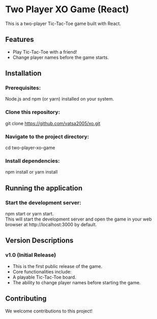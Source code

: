 # Two Player XO Game (React)

This is a two-player Tic-Tac-Toe game built with React.

## Features

- Play Tic-Tac-Toe with a friend!
- Change player names before the game starts.

## Installation

### Prerequisites:

Node.js and npm (or yarn) installed on your system.

### Clone this repository:

git clone https://github.com/vatsa2005/xo.git

### Navigate to the project directory:

cd two-player-xo-game

### Install dependencies:

npm install or yarn install

## Running the application

### Start the development server:

npm start or yarn start.\
This will start the development server and open the game in your web browser at http://localhost:3000 by default.

## Version Descriptions

### v1.0 (Initial Release)

- This is the first public release of the game.
- Core functionalities include:
- A playable Tic-Tac-Toe board.
- The ability to change player names before starting the game.

## Contributing

We welcome contributions to this project!
